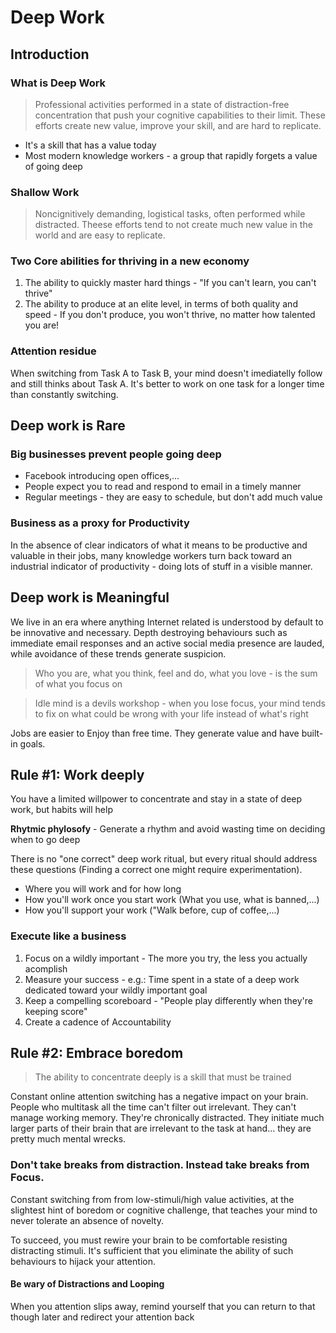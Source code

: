 # Deep Work

## Introduction

### What is Deep Work
> Professional activities performed in a state of distraction-free concentration that push your cognitive capabilities to their limit. These efforts create new value, improve your skill, and are hard to replicate.

- It's a skill that has a value today
- Most modern knowledge workers - a group that rapidly forgets a value of going deep

### Shallow Work
> Noncignitively demanding, logistical tasks, often performed while distracted. Theese efforts tend to not create much new value in the world and are easy to replicate.

### Two Core abilities for thriving in a new economy

1. The ability to quickly master hard things - "If you can't learn, you can't thrive"
2. The ability to produce at an elite level, in terms of both quality and speed - If you don't produce, you won't thrive, no matter how talented you are!

### Attention residue

When switching from Task A to Task B, your mind doesn't imediatelly follow and still thinks about Task A. It's better to work on one task for a longer time than constantly switching.


## Deep work is Rare

### Big businesses prevent people going deep

- Facebook introducing open offices,...
- People expect you to read and respond to email in a timely manner
- Regular meetings - they are easy to schedule, but don't add much value
  
### Business as a proxy for Productivity

In the absence of clear indicators of what it means to be productive and valuable in their jobs, many knowledge workers turn back toward an industrial indicator of productivity - doing lots of stuff in a visible manner.


## Deep work is Meaningful

We live in an era where anything Internet related is understood by default to be innovative and necessary. Depth destroying behaviours such as immediate email responses and an active social media presence are lauded, while avoidance of these trends generate suspicion.

> Who you are, what you think, feel and do, what you love - is the sum of what you focus on

> Idle mind is a devils workshop - when you lose focus, your mind tends to fix on what could be wrong with your life instead of what's right

Jobs are easier to Enjoy than free time. They generate value and have built-in goals.


## Rule #1: Work deeply

You have a limited willpower to concentrate and stay in a state of deep work, but habits will help

**Rhytmic phylosofy** - Generate a rhythm and avoid wasting time on deciding when to go deep

There is no "one correct" deep work ritual, but every ritual should address these questions (Finding a correct one might require experimentation).

- Where you will work and for how long
- How you'll work once you start work (What you use, what is banned,...)
- How you'll support your work ("Walk before, cup of coffee,...)

### Execute like a business

1. Focus on a wildly important - The more you try, the less you actually acomplish
2. Measure your success - e.g.: Time spent in a state of a deep work dedicated toward your wildly important goal
3. Keep a compelling scoreboard - "People play differently when they're keeping score"
4. Create a cadence of Accountability


## Rule #2: Embrace boredom

> The ability to concentrate deeply is a skill that must be trained

Constant online attention switching has a negative impact on your brain. People who multitask all the time can't filter out irrelevant. They can't manage working memory. They're chronically distracted. They initiate much larger parts of their brain that are irrelevant to the task at hand... they are pretty much mental wrecks. 

### Don't take breaks from distraction. Instead take breaks from Focus.

Constant switching from from low-stimuli/high value activities, at the slightest hint of boredom or cognitive challenge, that teaches your mind to never tolerate an absence of novelty.

To succeed, you must rewire your brain to be comfortable resisting distracting stimuli. It's sufficient that you eliminate the ability of such behaviours to hijack your attention.

#### Be wary of Distractions and Looping
When you attention slips away, remind yourself that you can return to that though later and redirect your attention back
